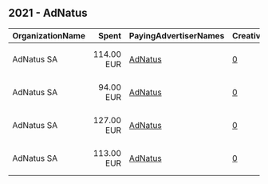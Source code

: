 ## 2021 - AdNatus 
|OrganizationName|Spent|PayingAdvertiserNames|CreativeUrls|Impressions|Genders|AgeBrackets|CountryCodes|BillingAddresses|CandidateBallotInformation|
|:---|---:|:---|:---|---:|:---|:---|:---|:---|:---|
|AdNatus SA|114.00 EUR|[AdNatus](2021/AdNatus.md)|[0](https://www.snap.com/political-ads/asset/b33b7043d0a7946090113d879c7e173c7d4fb00dc2c7b498bd9ba40e10908107?mediaType=mp4)|52,746||18+|switzerland|"Boulevard Georges-Favon, 43,Genève,1204,CH"|Pierre Maudet|
|AdNatus SA|94.00 EUR|[AdNatus](2021/AdNatus.md)|[0](https://www.snap.com/political-ads/asset/8e426da94a303707afeb1347ac6835a749da9b7b928bd3794da365a20cd6837a?mediaType=mp4)|42,464||18+|switzerland|"Boulevard Georges-Favon, 43,Genève,1204,CH"|Pierre Maudet|
|AdNatus SA|127.00 EUR|[AdNatus](2021/AdNatus.md)|[0](https://www.snap.com/political-ads/asset/a9961fd8bfa68fa69a399468759b11d55bbb7b0d002ca47dc3f8ff1be282f853?mediaType=mp4)|56,235||18+|switzerland|"Boulevard Georges-Favon, 43,Genève,1204,CH"|Pierre Maudet|
|AdNatus SA|113.00 EUR|[AdNatus](2021/AdNatus.md)|[0](https://www.snap.com/political-ads/asset/d47a2dd80f4284e68450c3fd290874c96604445f9dffc217cf0db1fc12936751?mediaType=mp4)|57,861||18+|switzerland|"Boulevard Georges-Favon, 43,Genève,1204,CH"|Pierre Maudet|
